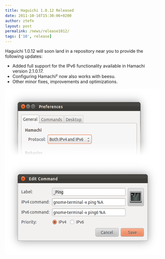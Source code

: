 ```yaml
---
title: Haguichi 1.0.12 Released
date: 2011-10-16T15:30:06+0200
author: ztefn
layout: post
permalink: /news/release1012/
tags: ['10', release]
---
```

Haguichi 1.0.12 will soon land in a repository near you to provide the following updates:

  * Added full support for the IPv6 functionality available in Hamachi version 2.1.0.17.
  * Configuring Hamachi² now also works with beesu.
  * Other minor fixes, improvements and optimizations.

<img class="aligncenter" src="/resources/1012-ipv6.png" alt="IPv6" width="560" height="540" />
